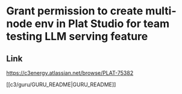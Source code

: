 # Grant permission to create multi-node env in Plat Studio for team testing LLM serving feature
## Link
https://c3energy.atlassian.net/browse/PLAT-75382

[[c3/guru/GURU_README|GURU_README]] 